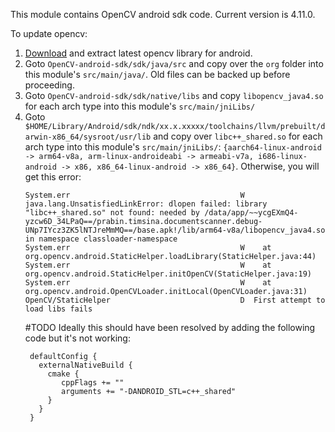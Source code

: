 This module contains OpenCV android sdk code. Current version is 4.11.0.

To update opencv:

1. [Download](https://sourceforge.net/projects/opencvlibrary/files/) and extract latest opencv
   library for android.
2. Goto `OpenCV-android-sdk/sdk/java/src` and copy over the `org` folder into this module's
   `src/main/java/`. Old files
   can be backed up before proceeding.
3. Goto `OpenCV-android-sdk/sdk/native/libs` and copy `libopencv_java4.so` for each arch type into
   this
   module's `src/main/jniLibs/`
4. Goto
   `$HOME/Library/Android/sdk/ndk/xx.x.xxxxx/toolchains/llvm/prebuilt/darwin-x86_64/sysroot/usr/lib`
   and copy
   over `libc++_shared.so` for each arch type into this module's `src/main/jniLibs/`:
   `{aarch64-linux-android -> arm64-v8a, arm-linux-androideabi -> armeabi-v7a, i686-linux-android ->
   x86, x86_64-linux-android -> x86_64}`. Otherwise, you will get this error:
   ```
   System.err                                      W  java.lang.UnsatisfiedLinkError: dlopen failed: library "libc++_shared.so" not found: needed by /data/app/~~ycgEXmQ4-yzcw6D_34LPaQ==/prabin.timsina.documentscanner.debug-UNp7IYcz3ZK5lNTJreMmMQ==/base.apk!/lib/arm64-v8a/libopencv_java4.so in namespace classloader-namespace
   System.err                                      W  	at org.opencv.android.StaticHelper.loadLibrary(StaticHelper.java:44)
   System.err                                      W  	at org.opencv.android.StaticHelper.initOpenCV(StaticHelper.java:19)
   System.err                                      W  	at org.opencv.android.OpenCVLoader.initLocal(OpenCVLoader.java:31)
   OpenCV/StaticHelper                             D  First attempt to load libs fails
   ```
   #TODO Ideally this should have
   been resolved by adding the following code but it's not working:
   ```
    defaultConfig {
      externalNativeBuild {
        cmake {
           cppFlags += ""
           arguments += "-DANDROID_STL=c++_shared"
        }
      }
    }
   ```